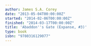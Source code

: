 ```yaml
---
author: James S.A. Corey
date: "2013-05-04T00:00:00Z"
started: "2014-02-06T00:00:00Z"
finished: "2014-03-17T00:00:00Z"
title: 'Abaddon''s Gate (Expanse, #3)'
type: book
isbn: "9780316129077"
---
```

